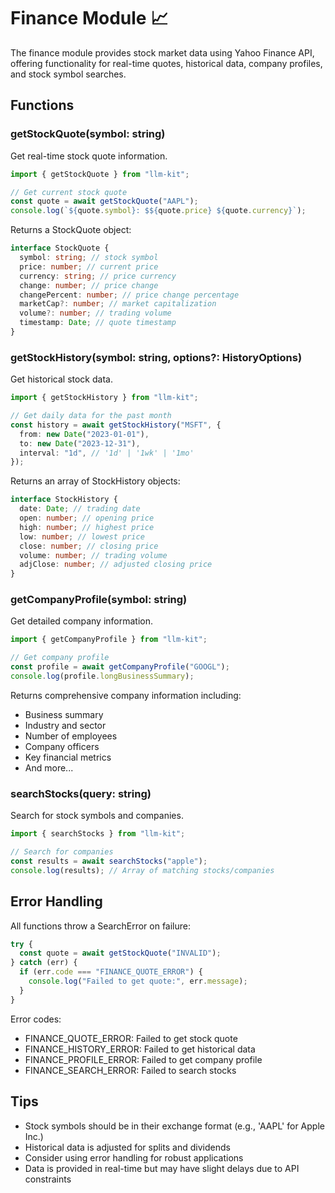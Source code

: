 # Finance Module 📈

The finance module provides stock market data using Yahoo Finance API, offering functionality for real-time quotes, historical data, company profiles, and stock symbol searches.

## Functions

### getStockQuote(symbol: string)

Get real-time stock quote information.

```typescript
import { getStockQuote } from "llm-kit";

// Get current stock quote
const quote = await getStockQuote("AAPL");
console.log(`${quote.symbol}: $${quote.price} ${quote.currency}`);
```

Returns a StockQuote object:

```typescript
interface StockQuote {
  symbol: string; // stock symbol
  price: number; // current price
  currency: string; // price currency
  change: number; // price change
  changePercent: number; // price change percentage
  marketCap?: number; // market capitalization
  volume?: number; // trading volume
  timestamp: Date; // quote timestamp
}
```

### getStockHistory(symbol: string, options?: HistoryOptions)

Get historical stock data.

```typescript
import { getStockHistory } from "llm-kit";

// Get daily data for the past month
const history = await getStockHistory("MSFT", {
  from: new Date("2023-01-01"),
  to: new Date("2023-12-31"),
  interval: "1d", // '1d' | '1wk' | '1mo'
});
```

Returns an array of StockHistory objects:

```typescript
interface StockHistory {
  date: Date; // trading date
  open: number; // opening price
  high: number; // highest price
  low: number; // lowest price
  close: number; // closing price
  volume: number; // trading volume
  adjClose: number; // adjusted closing price
}
```

### getCompanyProfile(symbol: string)

Get detailed company information.

```typescript
import { getCompanyProfile } from "llm-kit";

// Get company profile
const profile = await getCompanyProfile("GOOGL");
console.log(profile.longBusinessSummary);
```

Returns comprehensive company information including:

- Business summary
- Industry and sector
- Number of employees
- Company officers
- Key financial metrics
- And more...

### searchStocks(query: string)

Search for stock symbols and companies.

```typescript
import { searchStocks } from "llm-kit";

// Search for companies
const results = await searchStocks("apple");
console.log(results); // Array of matching stocks/companies
```

## Error Handling

All functions throw a SearchError on failure:

```typescript
try {
  const quote = await getStockQuote("INVALID");
} catch (err) {
  if (err.code === "FINANCE_QUOTE_ERROR") {
    console.log("Failed to get quote:", err.message);
  }
}
```

Error codes:

- FINANCE_QUOTE_ERROR: Failed to get stock quote
- FINANCE_HISTORY_ERROR: Failed to get historical data
- FINANCE_PROFILE_ERROR: Failed to get company profile
- FINANCE_SEARCH_ERROR: Failed to search stocks

## Tips

- Stock symbols should be in their exchange format (e.g., 'AAPL' for Apple Inc.)
- Historical data is adjusted for splits and dividends
- Consider using error handling for robust applications
- Data is provided in real-time but may have slight delays due to API constraints
